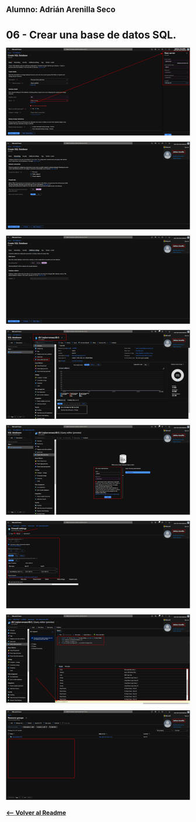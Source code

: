 ## Alumno: Adrián Arenilla Seco

# 06 - Crear una base de datos SQL.

![](Evidencias/06a-SQLDatabase.png)

![](Evidencias/06b-SQLDatabase.png)

![](Evidencias/06c-SQLDatabase.png)

![](Evidencias/06d-SQLDatabase.png)

![](Evidencias/06e-SQLDatabase.png)

![](Evidencias/06f-SQLDatabase.png)

![](Evidencias/06g-SQLDatabase.png)

![](Evidencias/06h-SQLDatabase.png)


### [<-- Volver al Readme](../../Readme.md)

